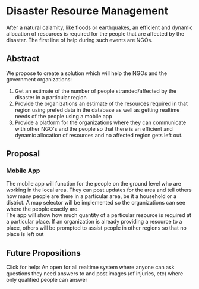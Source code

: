 # Disaster Resource Management 
After a natural calamity, like floods or earthquakes, an efficient and dynamic allocation of resources is required for the people that are affected by the disaster. The first line of help during such events are NGOs. 
## Abstract
We propose to create a solution which will help the NGOs and the government organizations:
1. Get an estimate of the number of people stranded/affected by the disaster in a particular region
2. Provide the organizations an estimate of the resources required in that region using prefed data in the database as well as getting realtime needs of the people using a mobile app
3. Provide a platform for the organizations where they can communicate with other NGO's and the people so that there is an efficient and dynamic allocation of resources and no affected region gets left out.

## Proposal 

### Mobile App
The mobile app will function for the people on the ground level who are working in the local area. They can post updates for the area and tell others how many people are there in a particular area, be it a household or a district. A map selector will be implemented so the organizations can see where the people exactly are. 
<br />The app will show how much quantity of a particular resource is required at a particular place. If an organization is already providing a resource to a place, others will be prompted to assist people in other regions so that no place is left out

## Future Propositions
Click for help: An open for all realtime system where anyone can ask questions they need answers to and post images (of injuries, etc) where only qualified people can answer
